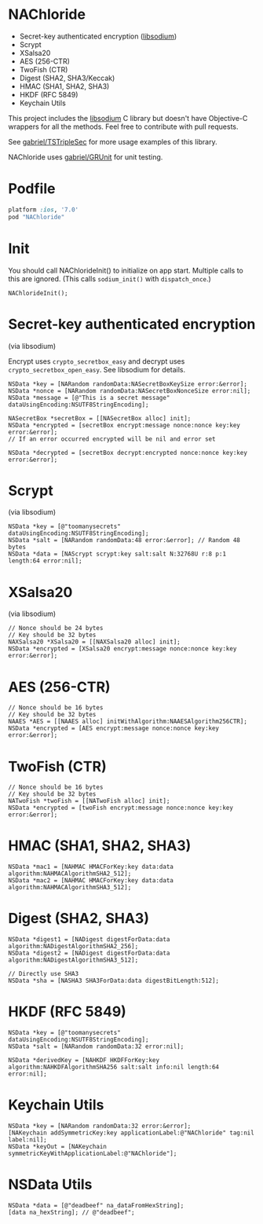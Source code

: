 NAChloride
===========

* Secret-key authenticated encryption ([libsodium](https://github.com/jedisct1/libsodium))
* Scrypt
* XSalsa20
* AES (256-CTR)
* TwoFish (CTR)
* Digest (SHA2, SHA3/Keccak)
* HMAC (SHA1, SHA2, SHA3)
* HKDF (RFC 5849)
* Keychain Utils


This project includes the [libsodium](https://github.com/jedisct1/libsodium) C library but doesn't have Objective-C wrappers for all the methods. Feel free to contribute with pull requests.

See [gabriel/TSTripleSec](https://github.com/gabriel/TSTripleSec) for more usage examples of this library.

NAChloride uses [gabriel/GRUnit](https://github.com/gabriel/GRUnit) for unit testing.

# Podfile

```ruby
platform :ios, '7.0'
pod "NAChloride"
```

# Init

You should call NAChlorideInit() to initialize on app start. Multiple calls to this are ignored. (This calls `sodium_init()` with `dispatch_once`.)

```objc
NAChlorideInit();
```

# Secret-key authenticated encryption

(via libsodium)

Encrypt uses `crypto_secretbox_easy` and decrypt uses `crypto_secretbox_open_easy`. See libsodium for details.

```objc
NSData *key = [NARandom randomData:NASecretBoxKeySize error:&error];
NSData *nonce = [NARandom randomData:NASecretBoxNonceSize error:nil];
NSData *message = [@"This is a secret message" dataUsingEncoding:NSUTF8StringEncoding];

NASecretBox *secretBox = [[NASecretBox alloc] init];
NSData *encrypted = [secretBox encrypt:message nonce:nonce key:key error:&error];
// If an error occurred encrypted will be nil and error set

NSData *decrypted = [secretBox decrypt:encrypted nonce:nonce key:key error:&error];
```

# Scrypt

(via libsodium)

```objc
NSData *key = [@"toomanysecrets" dataUsingEncoding:NSUTF8StringEncoding];
NSData *salt = [NARandom randomData:48 error:&error]; // Random 48 bytes
NSData *data = [NAScrypt scrypt:key salt:salt N:32768U r:8 p:1 length:64 error:nil];
```

# XSalsa20

(via libsodium)

```objc
// Nonce should be 24 bytes
// Key should be 32 bytes
NAXSalsa20 *XSalsa20 = [[NAXSalsa20 alloc] init];
NSData *encrypted = [XSalsa20 encrypt:message nonce:nonce key:key error:&error];
```

# AES (256-CTR)

```objc
// Nonce should be 16 bytes
// Key should be 32 bytes
NAAES *AES = [[NAAES alloc] initWithAlgorithm:NAAESAlgorithm256CTR];
NSData *encrypted = [AES encrypt:message nonce:nonce key:key error:&error];
```

# TwoFish (CTR)

```objc
// Nonce should be 16 bytes
// Key should be 32 bytes
NATwoFish *twoFish = [[NATwoFish alloc] init];
NSData *encrypted = [twoFish encrypt:message nonce:nonce key:key error:&error];
```

# HMAC (SHA1, SHA2, SHA3)

```objc
NSData *mac1 = [NAHMAC HMACForKey:key data:data algorithm:NAHMACAlgorithmSHA2_512];
NSData *mac2 = [NAHMAC HMACForKey:key data:data algorithm:NAHMACAlgorithmSHA3_512];
```

# Digest (SHA2, SHA3)

```objc
NSData *digest1 = [NADigest digestForData:data algorithm:NADigestAlgorithmSHA2_256];
NSData *digest2 = [NADigest digestForData:data algorithm:NADigestAlgorithmSHA3_512];

// Directly use SHA3
NSData *sha = [NASHA3 SHA3ForData:data digestBitLength:512];
```

# HKDF (RFC 5849)

```objc
NSData *key = [@"toomanysecrets" dataUsingEncoding:NSUTF8StringEncoding];
NSData *salt = [NARandom randomData:32 error:nil];

NSData *derivedKey = [NAHKDF HKDFForKey:key algorithm:NAHKDFAlgorithmSHA256 salt:salt info:nil length:64 error:nil];
```

# Keychain Utils

```objc
NSData *key = [NARandom randomData:32 error:&error];
[NAKeychain addSymmetricKey:key applicationLabel:@"NAChloride" tag:nil label:nil];
NSData *keyOut = [NAKeychain symmetricKeyWithApplicationLabel:@"NAChloride"];
```

# NSData Utils
```objc
NSData *data = [@"deadbeef" na_dataFromHexString];
[data na_hexString]; // @"deadbeef";
```
